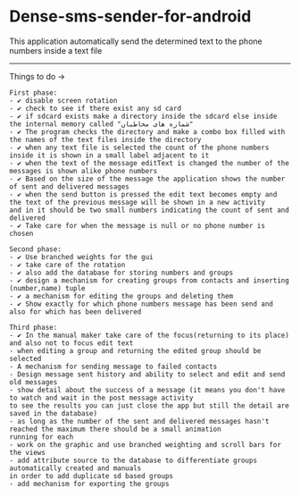 Dense-sms-sender-for-android
============================

This application automatically send the determined text to the phone numbers inside a text file

**********************************************

Things to do ->

	First phase:
	- ✔ disable screen rotation
	- ✔ check to see if there exist any sd card
	- ✔ if sdcard exists make a directory inside the sdcard else inside the internal memory called "شماره های مخاطبان"
	- ✔ The program checks the directory and make a combo box filled with the names of the text files inside the directory
	- ✔ when any text file is selected the count of the phone numbers inside it is shown in a small label adjacent to it
	- ✔ when the text of the message editText is changed the number of the messages is shown alike phone numbers
	- ✔ Based on the size of the message the application shows the number of sent and delivered messages
	- ✔ when the send button is pressed the edit text becomes empty and the text of the previous message will be shown in a new activity
	and in it should be two small numbers indicating the count of sent and delivered	
	- ✔ Take care for when the message is null or no phone number is chosen 
	
	Second phase:	
	- ✔ Use branched weights for the gui
	- ✔ take care of the rotation
	- ✔ also add the database for storing numbers and groups
	- ✔ design a mechanism for creating groups from contacts and inserting (number,name) tuple
	- ✔ a mechanism for editing the groups and deleting them
	- ✔ Show exactly for which phone numbers message has been send and also for which has been delivered
	
	Third phase:		
	- ✔ In the manual maker take care of the focus(returning to its place) and also not to focus edit text
	- when editing a group and returning the edited group should be selected 	
	- A mechanism for sending message to failed contacts
	- Design message sent history and ability to select and edit and send old messages
	- show detail about the success of a message (it means you don't have to watch and wait in the post message activity
	to see the results you can just close the app but still the detail are saved in the database)	 
	- as long as the number of the sent and delivered messages hasn't reached the maximum there should be a small animation
	running for each
	- work on the graphic and use branched weighting and scroll bars for the views
	- add attribute source to the database to differentiate groups automatically created and manuals
	in order to add duplicate sd based groups
	- add mechanism for exporting the groups
